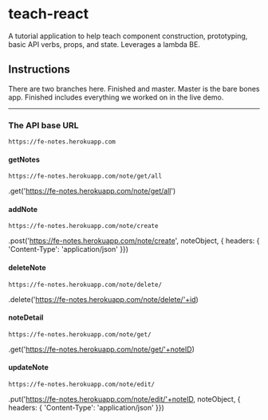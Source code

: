 # teach-react
A tutorial application to help teach component construction, prototyping, basic API verbs, props, and state. 
Leverages a lambda BE.

## Instructions
There are two branches here. Finished and master. Master is the bare bones app. Finished includes everything we worked on in the live demo.

--- 

### The API base URL
`https://fe-notes.herokuapp.com`


#### getNotes
`https://fe-notes.herokuapp.com/note/get/all`

.get('https://fe-notes.herokuapp.com/note/get/all')


#### addNote
`https://fe-notes.herokuapp.com/note/create`

.post('https://fe-notes.herokuapp.com/note/create', noteObject, { headers: { 'Content-Type': 'application/json' }})


#### deleteNote
`https://fe-notes.herokuapp.com/note/delete/`

.delete('https://fe-notes.herokuapp.com/note/delete/'+id)


#### noteDetail
`https://fe-notes.herokuapp.com/note/get/`

.get('https://fe-notes.herokuapp.com/note/get/'+noteID)


#### updateNote
`https://fe-notes.herokuapp.com/note/edit/`

.put('https://fe-notes.herokuapp.com/note/edit/'+noteID, noteObject, { headers: { 'Content-Type': 'application/json' }})
